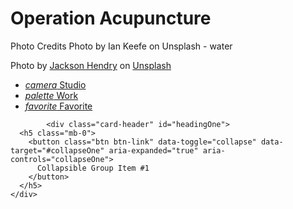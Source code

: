 # Operation Acupuncture



Photo Credits 
Photo by Ian Keefe on Unsplash - water

<span>Photo by <a href="https://unsplash.com/@actionjackson801?utm_source=unsplash&amp;utm_medium=referral&amp;utm_content=creditCopyText">Jackson Hendry</a> on <a href="https://unsplash.com/s/photos/ripple?utm_source=unsplash&amp;utm_medium=referral&amp;utm_content=creditCopyText">Unsplash</a></span>


 <div class="profile-tabs">
              <ul class="nav nav-pills nav-pills-icons justify-content-center" role="tablist">
                <li class="nav-item">
                  <a class="nav-link active" href="#studio" role="tab" data-toggle="tab">
                    <i class="material-icons">camera</i> Studio
                  </a>
                </li>
                <li class="nav-item">
                  <a class="nav-link" href="#works" role="tab" data-toggle="tab">
                    <i class="material-icons">palette</i> Work
                  </a>
                </li>
                <li class="nav-item">
                  <a class="nav-link" href="#favorite" role="tab" data-toggle="tab">
                    <i class="material-icons">favorite</i> Favorite
                  </a>
                </li>
              </ul>
            </div>



            <div class="card-header" id="headingOne">
      <h5 class="mb-0">
        <button class="btn btn-link" data-toggle="collapse" data-target="#collapseOne" aria-expanded="true" aria-controls="collapseOne">
          Collapsible Group Item #1
        </button>
      </h5>
    </div>